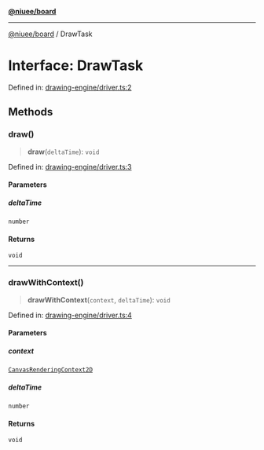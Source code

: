 [**@niuee/board**](../README.md)

***

[@niuee/board](../globals.md) / DrawTask

# Interface: DrawTask

Defined in: [drawing-engine/driver.ts:2](https://github.com/niuee/board/blob/e6c1edcccf6525a0cc9088782c7c4653e837f533/src/drawing-engine/driver.ts#L2)

## Methods

### draw()

> **draw**(`deltaTime`): `void`

Defined in: [drawing-engine/driver.ts:3](https://github.com/niuee/board/blob/e6c1edcccf6525a0cc9088782c7c4653e837f533/src/drawing-engine/driver.ts#L3)

#### Parameters

##### deltaTime

`number`

#### Returns

`void`

***

### drawWithContext()

> **drawWithContext**(`context`, `deltaTime`): `void`

Defined in: [drawing-engine/driver.ts:4](https://github.com/niuee/board/blob/e6c1edcccf6525a0cc9088782c7c4653e837f533/src/drawing-engine/driver.ts#L4)

#### Parameters

##### context

[`CanvasRenderingContext2D`](https://developer.mozilla.org/docs/Web/API/CanvasRenderingContext2D)

##### deltaTime

`number`

#### Returns

`void`
